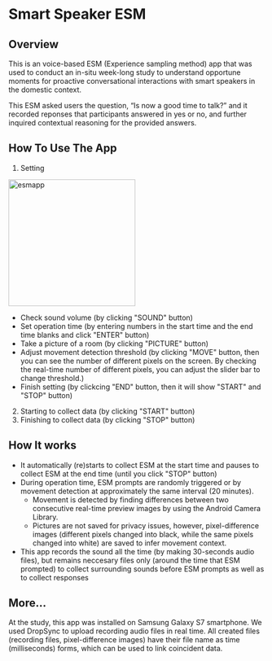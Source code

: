 # Smart Speaker ESM 
## Overview
This is an voice-based ESM (Experience sampling method) app that was used to conduct an in-situ week-long study to understand opportune moments for proactive conversational interactions with smart speakers in the domestic context.

This ESM asked users the question, “Is now a good time to talk?” and it recorded reponses that participants answered in yes or no, and further inquired contextual reasoning for the provided answers.

## How To Use The App

1. Setting

<img width="249" alt="esmapp" src="https://user-images.githubusercontent.com/51148613/71318692-ce8ae880-24d7-11ea-9fd4-a9e10fbe9572.png">

- Check sound volume (by clicking "SOUND" button)
- Set operation time (by entering numbers in the start time and the end time blanks and click "ENTER" button)
- Take a picture of a room (by clicking "PICTURE" button)
- Adjust movement detection threshold (by clicking "MOVE" button, then you can see the number of different pixels on the screen. By checking the real-time number of different pixels, you can adjust the slider bar to change threshold.)
- Finish setting (by clickcing "END" button, then it will show "START" and "STOP" button)
2. Starting to collect data (by clicking "START" button)
3. Finishing to collect data (by clicking "STOP" button)

## How It works
- It automatically (re)starts to collect ESM at the start time and pauses to collect ESM at the end time (until you click "STOP" button)
- During operation time, ESM prompts are randomly triggered or by movement detection at approximately the same interval (20 minutes). 
  - Movement is detected by finding differences between two consecutive real-time preview images by using the Android Camera Library.
  - Pictures are not saved for privacy issues, however, pixel-difference images (different pixels changed into black, while the same pixels changed into white) are saved to infer movement context.
- This app records the sound all the time (by making 30-seconds audio files), but remains neccesary files only (around the time that ESM prompted) to collect surrounding sounds before ESM prompts as well as to collect responses

## More...

At the study, this app was installed on Samsung Galaxy S7 smartphone.
We used DropSync to upload recording audio files in real time.
All created files (recording files, pixel-difference images) have their file name as time (milliseconds) forms, which can be used to link coincident data.
